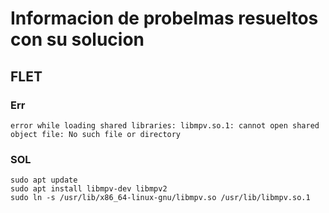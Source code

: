 # Informacion de probelmas resueltos con su solucion

## FLET
### Err
    error while loading shared libraries: libmpv.so.1: cannot open shared object file: No such file or directory
### SOL
    sudo apt update
    sudo apt install libmpv-dev libmpv2
    sudo ln -s /usr/lib/x86_64-linux-gnu/libmpv.so /usr/lib/libmpv.so.1
